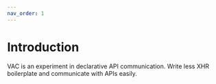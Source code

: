 ```yaml
---
nav_order: 1
---
```


# Introduction

VAC is an experiment in declarative API communication. Write less XHR boilerplate and communicate with APIs easily.
